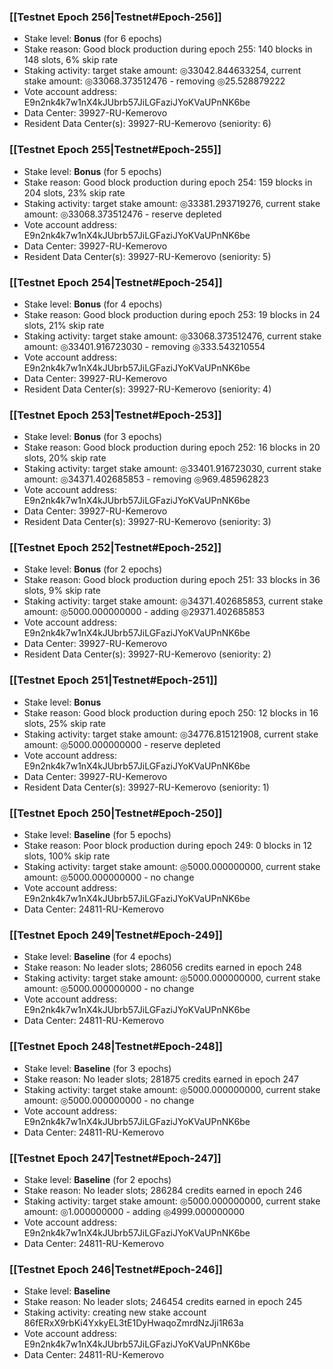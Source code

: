 ### [[Testnet Epoch 256|Testnet#Epoch-256]]
* Stake level: **Bonus** (for 6 epochs)
* Stake reason: Good block production during epoch 255: 140 blocks in 148 slots, 6% skip rate
* Staking activity: target stake amount: ◎33042.844633254, current stake amount: ◎33068.373512476 - removing ◎25.528879222
* Vote account address: E9n2nk4k7w1nX4kJUbrb57JiLGFaziJYoKVaUPnNK6be
* Data Center: 39927-RU-Kemerovo
* Resident Data Center(s): 39927-RU-Kemerovo (seniority: 6)
### [[Testnet Epoch 255|Testnet#Epoch-255]]
* Stake level: **Bonus** (for 5 epochs)
* Stake reason: Good block production during epoch 254: 159 blocks in 204 slots, 23% skip rate
* Staking activity: target stake amount: ◎33381.293719276, current stake amount: ◎33068.373512476 - reserve depleted
* Vote account address: E9n2nk4k7w1nX4kJUbrb57JiLGFaziJYoKVaUPnNK6be
* Data Center: 39927-RU-Kemerovo
* Resident Data Center(s): 39927-RU-Kemerovo (seniority: 5)
### [[Testnet Epoch 254|Testnet#Epoch-254]]
* Stake level: **Bonus** (for 4 epochs)
* Stake reason: Good block production during epoch 253: 19 blocks in 24 slots, 21% skip rate
* Staking activity: target stake amount: ◎33068.373512476, current stake amount: ◎33401.916723030 - removing ◎333.543210554
* Vote account address: E9n2nk4k7w1nX4kJUbrb57JiLGFaziJYoKVaUPnNK6be
* Data Center: 39927-RU-Kemerovo
* Resident Data Center(s): 39927-RU-Kemerovo (seniority: 4)
### [[Testnet Epoch 253|Testnet#Epoch-253]]
* Stake level: **Bonus** (for 3 epochs)
* Stake reason: Good block production during epoch 252: 16 blocks in 20 slots, 20% skip rate
* Staking activity: target stake amount: ◎33401.916723030, current stake amount: ◎34371.402685853 - removing ◎969.485962823
* Vote account address: E9n2nk4k7w1nX4kJUbrb57JiLGFaziJYoKVaUPnNK6be
* Data Center: 39927-RU-Kemerovo
* Resident Data Center(s): 39927-RU-Kemerovo (seniority: 3)
### [[Testnet Epoch 252|Testnet#Epoch-252]]
* Stake level: **Bonus** (for 2 epochs)
* Stake reason: Good block production during epoch 251: 33 blocks in 36 slots, 9% skip rate
* Staking activity: target stake amount: ◎34371.402685853, current stake amount: ◎5000.000000000 - adding ◎29371.402685853
* Vote account address: E9n2nk4k7w1nX4kJUbrb57JiLGFaziJYoKVaUPnNK6be
* Data Center: 39927-RU-Kemerovo
* Resident Data Center(s): 39927-RU-Kemerovo (seniority: 2)
### [[Testnet Epoch 251|Testnet#Epoch-251]]
* Stake level: **Bonus**
* Stake reason: Good block production during epoch 250: 12 blocks in 16 slots, 25% skip rate
* Staking activity: target stake amount: ◎34776.815121908, current stake amount: ◎5000.000000000 - reserve depleted
* Vote account address: E9n2nk4k7w1nX4kJUbrb57JiLGFaziJYoKVaUPnNK6be
* Data Center: 39927-RU-Kemerovo
* Resident Data Center(s): 39927-RU-Kemerovo (seniority: 1)
### [[Testnet Epoch 250|Testnet#Epoch-250]]
* Stake level: **Baseline** (for 5 epochs)
* Stake reason: Poor block production during epoch 249: 0 blocks in 12 slots, 100% skip rate
* Staking activity: target stake amount: ◎5000.000000000, current stake amount: ◎5000.000000000 - no change
* Vote account address: E9n2nk4k7w1nX4kJUbrb57JiLGFaziJYoKVaUPnNK6be
* Data Center: 24811-RU-Kemerovo
### [[Testnet Epoch 249|Testnet#Epoch-249]]
* Stake level: **Baseline** (for 4 epochs)
* Stake reason: No leader slots; 286056 credits earned in epoch 248
* Staking activity: target stake amount: ◎5000.000000000, current stake amount: ◎5000.000000000 - no change
* Vote account address: E9n2nk4k7w1nX4kJUbrb57JiLGFaziJYoKVaUPnNK6be
* Data Center: 24811-RU-Kemerovo
### [[Testnet Epoch 248|Testnet#Epoch-248]]
* Stake level: **Baseline** (for 3 epochs)
* Stake reason: No leader slots; 281875 credits earned in epoch 247
* Staking activity: target stake amount: ◎5000.000000000, current stake amount: ◎5000.000000000 - no change
* Vote account address: E9n2nk4k7w1nX4kJUbrb57JiLGFaziJYoKVaUPnNK6be
* Data Center: 24811-RU-Kemerovo
### [[Testnet Epoch 247|Testnet#Epoch-247]]
* Stake level: **Baseline** (for 2 epochs)
* Stake reason: No leader slots; 286284 credits earned in epoch 246
* Staking activity: target stake amount: ◎5000.000000000, current stake amount: ◎1.000000000 - adding ◎4999.000000000
* Vote account address: E9n2nk4k7w1nX4kJUbrb57JiLGFaziJYoKVaUPnNK6be
* Data Center: 24811-RU-Kemerovo
### [[Testnet Epoch 246|Testnet#Epoch-246]]
* Stake level: **Baseline**
* Stake reason: No leader slots; 246454 credits earned in epoch 245
* Staking activity: creating new stake account 86fERxX9rbKi4YxkyEL3tE1DyHwaqoZmrdNzJji1R63a
* Vote account address: E9n2nk4k7w1nX4kJUbrb57JiLGFaziJYoKVaUPnNK6be
* Data Center: 24811-RU-Kemerovo